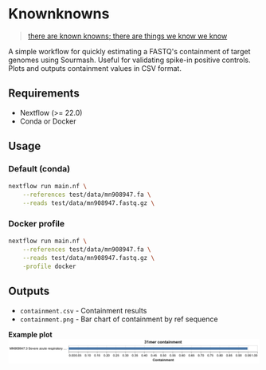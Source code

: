 # Knownknowns

> [there are known knowns; there are things we know we know](https://en.wikipedia.org/wiki/There_are_unknown_unknowns)

A simple workflow for quickly estimating a FASTQ's containment of target genomes using Sourmash. Useful for validating spike-in positive controls. Plots and outputs containment values in CSV format.

## Requirements

- Nextflow (>= 22.0)
- Conda or Docker

## Usage

### Default (conda)

```bash
nextflow run main.nf \
    --references test/data/mn908947.fa \
    --reads test/data/mn908947.fastq.gz \
```

### Docker profile

```bash
nextflow run main.nf \
    --references test/data/mn908947.fa \
    --reads test/data/mn908947.fastq.gz \
    -profile docker
```

## Outputs

- `containment.csv` - Containment results
- `containment.png` - Bar chart of containment by ref sequence

**Example plot**
![Example containment.png](containment.png "Example containment.png")
